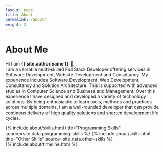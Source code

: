 ```yaml
---
layout: page
title: About
permalink: /about/
weight: 3
---
```


# **About Me**

Hi I am **{{ site.author.name }}** :wave:,<br>
I am a versatile multi-skilled Full Stack Developer offering services in Software Development, Website Development and Consultancy. My experience includes Software Development, Web Development, Consultancy and Solution Architecture. This is supported with advanced studies in Computer Science and Business and Management. Over this experience I have designed and developed a variety of technology solutions. By being enthusiastic to learn tools, methods and practices across multiple domains, I am a well-rounded developer that can provide continous delivery of high quality solutions and shorten development life cycles.

<div class="row">
{% include about/skills.html title="Programming Skills" source=site.data.programming-skills %}
{% include about/skills.html title="Other Skills" source=site.data.other-skills %}
</div>

<div class="row">
{% include about/timeline.html %}
</div>